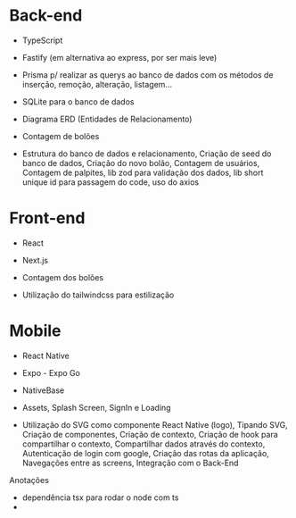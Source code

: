 # Back-end
* TypeScript
* Fastify (em alternativa ao express, por ser mais leve)
* Prisma p/ realizar as querys ao banco de dados com os métodos de inserção, remoção, alteração, listagem...
* SQLite para o banco de dados
* Diagrama ERD (Entidades de Relacionamento)
* Contagem de bolões

* Estrutura do banco de dados e relacionamento, Criação de seed do banco de dados, Criação do novo bolão, Contagem de usuários, Contagem de palpites, lib zod para validação dos dados, lib short unique id para passagem do code, uso do axios

# Front-end

* React
* Next.js
* Contagem dos bolões

* Utilização do tailwindcss para estilização

# Mobile

* React Native
* Expo - Expo Go
* NativeBase
* Assets, Splash Screen, SignIn e Loading 

* Utilização do SVG como componente React Native (logo), Tipando SVG, Criação de componentes, Criação de contexto, Criação de hook para compartilhar o contexto, Compartilhar dados através do contexto, Autenticação de login com google, Criação das rotas da aplicação, Navegações entre as screens, Integração com o Back-End


Anotações
* dependência tsx para rodar o node com ts
*
